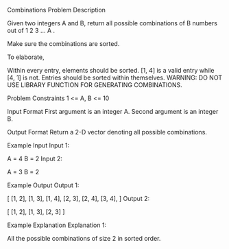 Combinations
Problem Description

Given two integers A and B, return all possible combinations of B numbers out of 1 2 3 ... A .

Make sure the combinations are sorted.

To elaborate,

Within every entry, elements should be sorted. [1, 4] is a valid entry while [4, 1] is not.
Entries should be sorted within themselves.
WARNING: DO NOT USE LIBRARY FUNCTION FOR GENERATING COMBINATIONS.



Problem Constraints
1 <= A, B <= 10



Input Format
First argument is an integer A.
Second argument is an integer B.



Output Format
Return a 2-D vector denoting all possible combinations.



Example Input
Input 1:

 A = 4
 B = 2
Input 2:

 A = 3
 B = 2


Example Output
Output 1:

 [
  [1, 2],
  [1, 3],
  [1, 4],
  [2, 3],
  [2, 4],
  [3, 4],
 ]
Output 2:

 [
  [1, 2],
  [1, 3],
  [2, 3]
 ] 


Example Explanation
Explanation 1:

All the possible combinations of size 2 in sorted order.
